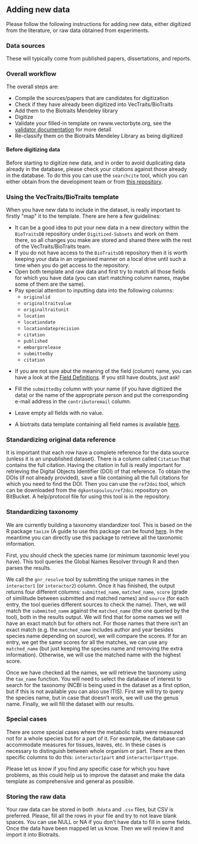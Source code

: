 ## Adding new data

Please follow the following instructions for adding new data, either digitized from the literature, or raw data obtained from experiments.

### Data sources
These will typically come from published papers, dissertations, and reports.

### Overall workflow

The overall steps are:

- Compile the sources/papers that are candidates for digitization
- Check if they have already been digitized into VecTraits/BioTraits
- Add them to the Biotraits Mendeley library
- Digitize
- Validate your filled-in template on rwww.vectorbyte.org, see the [validator documentation](validator.md) for more detail
- Re-classify them on the Biotraits Mendeley Library as being digitized

#### Before digitizing data
Before starting to digitize new data, and in order to avoid duplicating data already in the database, please check your citations against those already in the database. To do this you can use the `searchcite` tool, which you can either obtain from the development team or from [this repository](www.github.com/).

<!-- ### Storing the candidate papers

Once you have determined that a paper's data are suitable for BioTraits (and have not already been digitized), please add the papers pdf version to the mendeley library entry -->

### Using the VecTraits/BioTraits template

When you have new data to include in the dataset, is really important to
firstly "map" it to the template. There are here a few guidelines:

- It can be a good idea to put your new data in a new directory within the `BioTraitsDB` repository under `Digitized-Subsets` and work on them there, so all changes you make are stored and shared there with the rest of the VecTraits/BioTraits team.
- If you do not have access to the `BioTraitsDB` repository then it is worth keeping your data in an organised manner on a local drive until such a time when you do get access to the repository.
- Open both template and raw data and first try to match all those fields for which you have data (you can start matching column names, maybe some of them are the same).
- Pay special attention to inputting data into the following columns:
    - `originalid`
    - `originaltraitvalue`
    - `originaltraitunit`
    - `location`
    - `locationdate`
    - `locationdateprecision`
    - `citation`
    - `published`
    - `embargorelease`
    - `submittedby`
    - `citation`

<!-- -   Data will ultimately be converted to SI units. In case your data is not in SI units, store it in the `OriginalTraitValue` and
    `OriginalTraitValueUnits`. Then you will be able to
    convert the original values to SI using the provided `mass
    calculator` tool (see below). SI data will be stored in the
    `StandarizedTraitValue` and
    `StandarizedTraitValueUnits` columns.   -->

- If you are not sure abut the meaning of the field (column) name, you can have a look at the [Field Definitions](field_definition_overview.md). If you still have doubts, just ask!

- Fill the `submittedby` column with your name (if you have digitized the data) or the name of the appropriate person and put the corresponding e-mail address in the `contributoremail` column.

- Leave empty all fields with no value.

- A biotraits data template containing all field names is available [here](https://www.vectorbyte.org/VectorBiteDataPlatform/vectraits/vectraits_template.html).


### Standardizing original data reference

It is important that each row have a complete reference for the data
source (unless it is an unpublished dataset). There is a column called
`Citation` that contains the full citation. Having the
citation in full is really important for retrieving the Digital Objects
Identifier (DOI) of that reference. To obtain the DOIs (if not already
provided), save a file containing all the full citations for which you
need to find the DOI. Then you can use the `ref2doi` tool,
which can be downloaded from the `dgkontopoulos/ref2doi`
repository on BitBucket. A help/protocol file for using this tool is in
the repository.

### Standardizing taxonomy

We are currently building a taxonomy standardizer tool. This is based on
the R package `taxize` (A guide to use this package can be
found [here](http://cran.r-project.org/web/packages/taxize/vignettes/taxize_vignette.html).
In the meantime you can directly use this package to retrieve all the
taxonomic information.

First, you should check the species name (or minimum taxonomic level you
have). This tool queries the Global Names Resolver through R and then
parses the results.

We call the `gnr_resolve` tool by submitting the unique
names in the `interactor1` (or `interactor2`) column.
Once it has finished, the output returns four different columns:
`submitted_name`, `matched_name`,
`score` (grade of similitude between submitted and matched
names) and `source` (for each entry, the tool queries
different sources to check the name). Then, we will match the
`submmited_name` against the `matched_name` (the
one queried by the tool), both in the results output. We will find that
for some names we will have an exact match but for others not. For those
names that there isn’t an exact match (e.g. the
`matched_name` includes author and year besides species name
depending on source), we will compare the scores. If for an entry, we
get the same scores for all the matches, we can use any
`matched_name` (but just keeping the species name and
removing the extra information). Otherwise, we will use the matched name
with the highest score.

Once we have checked all the names, we will retrieve the taxonomy using
the `tax_name` function. You will need to select the
database of interest to search for the taxonomy (NCBI is being used in
the dataset as a first option, but if this is not available you can also use ITIS). First we will try to query the species name, but in case
that doesn’t work, we will use the genus name. Finally, we will fill the
dataset with our results.

### Special cases

There are some special cases where the metabolic traits were measured
not for a whole species but for a part of it. For example, the database can accommodate measures for tissues, leaves, etc. In these cases is necessary to distinguish between whole organism or part. There are then specific columns to do this: `interactor1part` and
`interactor1parttype`.

Please let us know if you find any specific case for which you have
problems, as this could help us to improve the dataset and make the data template as comprehensive and general as possible.

<!-- ### Examples

If you have any doubts about how you can do something and you want to
view some examples, you can have a look in the directories for the data
already mapped. These are available in the BioTraitsDB repo. You can have a
look at Biotraits, ChenThomas, Burnside or any of the directories here.
Here are the files you will typically find in any one of these example
directories:

- `Name-Raw.csv` or `Name-Raw.xls` files:
    Contain the raw data, where "Name" is the name of your raw
    data file. Please avoid using excel to the extent possible — storing
    data in \*.csv is best.

-   `NameTemplate.R`: Script (written in R) used to map the
    raw data to the template.

-   `.Rdata` and `.csv`: Matched datasets
    including full citation and stored in both R and CSV files. See next
    section for more details.

-   `GetDOI.csv`: CSV file where the full citation is stored
    to apply the `ref2doi` tool and get the DOI numbers.

-   `DOI.csv`: Results from the `ref2doi` tool. As
    explained in the `ref2doi` protocol, this file will be a
    tab delimited file with columns for the input reference, the result
    provided by CrossRef and the corresponding DOI.-->

### Storing the raw data

Your raw data can be stored in both `.Rdata` and
`.csv` files, but CSV is preferred. Please, fill all the rows in your file and try to not
leave blank spaces. You can use NULL or NA if you don’t have data to
fill in some fields. Once the data have been mapped let us know. Then we
will review it and import it into Biotraits.

